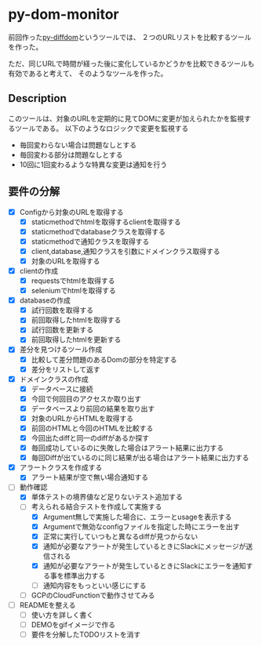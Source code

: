 # py-dom-monitor
前回作った[py-diffdom](https://github.com/Taurin190/py-diffdom)というツールでは、
２つのURLリストを比較するツールを作った。

ただ、同じURLで時間が経った後に変化しているかどうかを比較できるツールも有効であると考えて、
そのようなツールを作った。

## Description
このツールは、対象のURLを定期的に見てDOMに変更が加えられたかを監視するツールである。
以下のようなロジックで変更を監視する
- 毎回変わらない場合は問題なしとする
- 毎回変わる部分は問題なしとする
- 10回に1回変わるような特異な変更は通知を行う

## 要件の分解
- [x] Configから対象のURLを取得する
  - [x] staticmethodでhtmlを取得するclientを取得する
  - [x] staticmethodでdatabaseクラスを取得する
  - [x] staticmethodで通知クラスを取得する
  - [x] client,database,通知クラスを引数にドメインクラス取得する
  - [x] 対象のURLを取得する
- [x] clientの作成
  - [x] requestsでhtmlを取得する
  - [x] seleniumでhtmlを取得する
- [x] databaseの作成
  - [x] 試行回数を取得する
  - [x] 前回取得したhtmlを取得する
  - [x] 試行回数を更新する
  - [x] 前回取得したhtmlを更新する
- [x] 差分を見つけるツール作成
  - [x] 比較して差分問題のあるDomの部分を特定する
  - [x] 差分をリストして返す
- [x] ドメインクラスの作成
  - [x] データベースに接続
  - [x] 今回で何回目のアクセスか取り出す
  - [x] データベースより前回の結果を取り出す
  - [x] 対象のURLからHTMLを取得する
  - [x] 前回のHTMLと今回のHTMLを比較する
  - [x] 今回出たdiffと同一のdiffがあるか探す
  - [x] 毎回成功しているのに失敗した場合はアラート結果に出力する
  - [x] 毎回Diffが出ているのに同じ結果が出る場合はアラート結果に出力する
- [x] アラートクラスを作成する
  - [x] アラート結果が空で無い場合通知する
- [ ] 動作確認
  - [x] 単体テストの境界値など足りないテスト追加する
  - [ ] 考えられる結合テストを作成して実施する
    - [x] Argument無しで実施した場合に、エラーとusageを表示する
    - [x] Argumentで無効なconfigファイルを指定した時にエラーを出す
    - [x] 正常に実行していつもと異なるdiffが見つからない
    - [x] 通知が必要なアラートが発生しているときにSlackにメッセージが送信される
    - [x] 通知が必要なアラートが発生しているときにSlackにエラーを通知する事を標準出力する
    - [ ] 通知内容をもっといい感じにする
  - [ ] GCPのCloudFunctionで動作させてみる
- [ ] READMEを整える
  - [ ] 使い方を詳しく書く
  - [ ] DEMOをgifイメージで作る
  - [ ] 要件を分解したTODOリストを消す